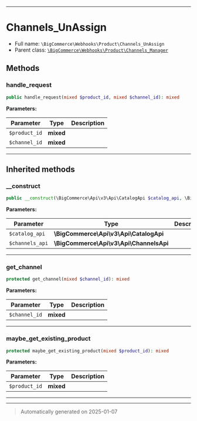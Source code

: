 ***

# Channels_UnAssign





* Full name: `\BigCommerce\Webhooks\Product\Channels_UnAssign`
* Parent class: [`\BigCommerce\Webhooks\Product\Channels_Manager`](./classes/BigCommerce/Webhooks/Product/Channels_Manager.md)




## Methods


### handle_request



```php
public handle_request(mixed $product_id, mixed $channel_id): mixed
```








**Parameters:**

| Parameter | Type | Description |
|-----------|------|-------------|
| `$product_id` | **mixed** |  |
| `$channel_id` | **mixed** |  |





***


## Inherited methods


### __construct



```php
public __construct(\BigCommerce\Api\v3\Api\CatalogApi $catalog_api, \BigCommerce\Api\v3\Api\ChannelsApi $channels_api): mixed
```








**Parameters:**

| Parameter | Type | Description |
|-----------|------|-------------|
| `$catalog_api` | **\BigCommerce\Api\v3\Api\CatalogApi** |  |
| `$channels_api` | **\BigCommerce\Api\v3\Api\ChannelsApi** |  |





***

### get_channel



```php
protected get_channel(mixed $channel_id): mixed
```








**Parameters:**

| Parameter | Type | Description |
|-----------|------|-------------|
| `$channel_id` | **mixed** |  |





***

### maybe_get_existing_product



```php
protected maybe_get_existing_product(mixed $product_id): mixed
```








**Parameters:**

| Parameter | Type | Description |
|-----------|------|-------------|
| `$product_id` | **mixed** |  |





***


***
> Automatically generated on 2025-01-07
